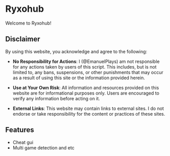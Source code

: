 # Ryxohub

Welcome to Ryxohub! 

## Disclaimer

By using this website, you acknowledge and agree to the following:

- **No Responsibility for Actions**: I (@EmanuelPlays) am not responsible for any actions taken by users of this script. This includes, but is not limited to, any bans, suspensions, or other punishments that may occur as a result of using this site or the information provided herein.

- **Use at Your Own Risk**: All information and resources provided on this website are for informational purposes only. Users are encouraged to verify any information before acting on it.

- **External Links**: This website may contain links to external sites. I do not endorse or take responsibility for the content or practices of these sites.

## Features

- Cheat gui
- Multi game detection and etc

